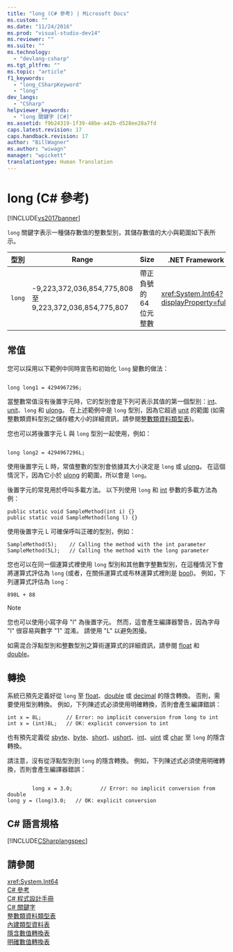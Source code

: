 ```yaml
---
title: "long (C# 參考) | Microsoft Docs"
ms.custom: ""
ms.date: "11/24/2016"
ms.prod: "visual-studio-dev14"
ms.reviewer: ""
ms.suite: ""
ms.technology: 
  - "devlang-csharp"
ms.tgt_pltfrm: ""
ms.topic: "article"
f1_keywords: 
  - "long_CSharpKeyword"
  - "long"
dev_langs: 
  - "CSharp"
helpviewer_keywords: 
  - "long 關鍵字 [C#]"
ms.assetid: f9b24319-1f39-48be-a42b-d528ee28a7fd
caps.latest.revision: 17
caps.handback.revision: 17
author: "BillWagner"
ms.author: "wiwagn"
manager: "wpickett"
translationtype: Human Translation
---
```

# long (C# 參考)
[!INCLUDE[vs2017banner](../../../csharp/includes/vs2017banner.md)]

`long` 關鍵字表示一種儲存數值的整數型別，其儲存數值的大小與範圍如下表所示。  
  
|型別|Range|Size|.NET Framework 型別|  
|--------|-----------|----------|-----------------------|  
|`long`|\-9,223,372,036,854,775,808 至 9,223,372,036,854,775,807|帶正負號的 64 位元整數|<xref:System.Int64?displayProperty=fullName>|  
  
## 常值  
 您可以採用以下範例中同時宣告和初始化 `long` 變數的做法：  
  
```  
  
long long1 = 4294967296;  
```  
  
 當整數常值沒有後置字元時，它的型別會是下列可表示其值的第一個型別：[int](../../../csharp/language-reference/keywords/int.md)、[unit](../../../csharp/language-reference/keywords/uint.md)、`long` 和 [ulong](../../../csharp/language-reference/keywords/ulong.md)。  在上述範例中是 `long` 型別，因為它超過 [unit](../../../csharp/language-reference/keywords/uint.md) 的範圍 \(如需整數類資料型別之儲存體大小的詳細資訊，請參閱[整數類資料類型表](../../../csharp/language-reference/keywords/integral-types-table.md)\)。  
  
 您也可以將後置字元 L 與 `long` 型別一起使用，例如：  
  
```  
  
long long2 = 4294967296L;  
```  
  
 使用後置字元 L 時，常值整數的型別會依據其大小決定是 `long` 或 [ulong](../../../csharp/language-reference/keywords/ulong.md)。  在這個情況下，因為它小於 [ulong](../../../csharp/language-reference/keywords/ulong.md) 的範圍，所以會是 `long`。  
  
 後置字元的常見用於呼叫多載方法。  以下列使用 `long` 和 [int](../../../csharp/language-reference/keywords/int.md) 參數的多載方法為例：  
  
```  
public static void SampleMethod(int i) {}  
public static void SampleMethod(long l) {}  
```  
  
 使用後置字元 L 可確保呼叫正確的型別，例如：  
  
```  
SampleMethod(5);    // Calling the method with the int parameter  
SampleMethod(5L);   // Calling the method with the long parameter  
```  
  
 您也可以在同一個運算式裡使用 `long` 型別和其他數字整數型別，在這種情況下會將運算式評估為 `long` \(或者，在關係運算式或布林運算式裡則是 [bool](../../../csharp/language-reference/keywords/bool.md)\)。  例如，下列運算式評估為 `long`：  
  
```  
898L + 88  
```  
  
> [!NOTE]
>  您也可以使用小寫字母 "l" 為後置字元。  然而，這會產生編譯器警告，因為字母 "l" 很容易與數字 "1" 混淆。 請使用 "L" 以避免困擾。  
  
 如需混合浮點型別和整數型別之算術運算式的詳細資訊，請參閱 [float](../../../csharp/language-reference/keywords/float.md) 和 [double](../../../csharp/language-reference/keywords/double.md)。  
  
## 轉換  
 系統已預先定義好從 `long` 至 [float](../../../csharp/language-reference/keywords/float.md)、[double](../../../csharp/language-reference/keywords/double.md) 或 [decimal](../../../csharp/language-reference/keywords/decimal.md) 的隱含轉換。  否則，需要使用型別轉換。  例如，下列陳述式必須使用明確轉換，否則會產生編譯錯誤：  
  
```  
int x = 8L;        // Error: no implicit conversion from long to int  
int x = (int)8L;   // OK: explicit conversion to int  
```  
  
 也有預先定義從 [sbyte](../../../csharp/language-reference/keywords/sbyte.md)、[byte](../../../csharp/language-reference/keywords/byte.md)、[short](../../../csharp/language-reference/keywords/short.md)、[ushort](../../../csharp/language-reference/keywords/ushort.md)、[int](../../../csharp/language-reference/keywords/int.md)、[uint](../../../csharp/language-reference/keywords/uint.md) 或 [char](../../../csharp/language-reference/keywords/char.md) 至 `long` 的隱含轉換。  
  
 請注意，沒有從浮點型別到 `long` 的隱含轉換。  例如，下列陳述式必須使用明確轉換，否則會產生編譯器錯誤：  
  
```  
  
        long x = 3.0;         // Error: no implicit conversion from double  
long y = (long)3.0;   // OK: explicit conversion  
```  
  
## C\# 語言規格  
 [!INCLUDE[CSharplangspec](../../../csharp/language-reference/keywords/includes/csharplangspec_md.md)]  
  
## 請參閱  
 <xref:System.Int64>   
 [C\# 參考](../../../csharp/language-reference/index.md)   
 [C\# 程式設計手冊](../../../csharp/programming-guide/index.md)   
 [C\# 關鍵字](../../../csharp/language-reference/keywords/index.md)   
 [整數類資料類型表](../../../csharp/language-reference/keywords/integral-types-table.md)   
 [內建類型資料表](../../../csharp/language-reference/keywords/built-in-types-table.md)   
 [隱含數值轉換表](../../../csharp/language-reference/keywords/implicit-numeric-conversions-table.md)   
 [明確數值轉換表](../../../csharp/language-reference/keywords/explicit-numeric-conversions-table.md)